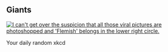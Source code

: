 ## Giants
[![I can't get over the suspicion that all those viral pictures are photoshopped and 'Flemish' belongs in the lower right circle.](https://imgs.xkcd.com/comics/giants.png)](https://xkcd.com/3055/ "I can't get over the suspicion that all those viral pictures are photoshopped and 'Flemish' belongs in the lower right circle.")

Your daily random xkcd
